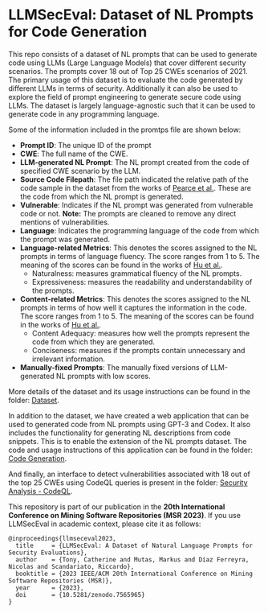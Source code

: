 
# LLMSecEval: Dataset of NL Prompts for Code Generation

This repo consists of a dataset of NL prompts that can be used to generate code using LLMs (Large Language Models) that cover different security scenarios. The prompts cover 18 out of Top 25 CWEs scenarios of 2021. The primary usage of this dataset is to evaluate the code generated by different LLMs in terms of security. Additionally it can also be used to explore the field of prompt engineering to generate secure code using LLMs. The dataset is largely language-agnostic such that it can be used to generate code in any programming language. 

Some of the information included in the promtps file are shown below:

 * **Prompt ID**: The unique ID of the prompt
 * **CWE**: The full name of the CWE.
 * **LLM-generated NL Prompt**: The NL prompt created from the code of specified CWE scenario by the LLM.
 * **Source Code Filepath**: The file path indicated the relative path of the code sample in the dataset from the works of [Pearce et al.](https://ieeexplore.ieee.org/abstract/document/9833571). These are the code from which the NL prompt is generated. 
 * **Vulnerable**: Indicates if the NL prompt was generated from vulnerable code or not. **Note:** The prompts are cleaned to remove any direct mentions of vulnerabilities.
 * **Language**: Indicates the programming language of the code from which the prompt was generated. 
 * **Language-related Metrics**: This denotes the scores assigned to the NL prompts in terms of language fluency. The score ranges from 1 to 5. The meaning of the scores can be found in the works of [Hu et al.](https://xin-xia.github.io/publication/tosem218.pdf).  
     * Naturalness: measures grammatical fluency of the NL prompts.
     * Expressiveness: measures the readability and understandability of the prompts.
 * **Content-related Metrics**: This denotes the scores assigned to the NL prompts in terms of how well it captures the information in the code. The score ranges from 1 to 5. The meaning of the scores can be found in the works of [Hu et al.](https://xin-xia.github.io/publication/tosem218.pdf).
     * Content Adequacy: measures how well the prompts represent the code from which they are generated.
     * Conciseness: measures if the prompts contain unnecessary and irrelevant information.
  * **Manually-fixed Prompts**: The manually fixed versions of LLM-generated NL prompts with low scores.

More details of the dataset and its usage instructions can be found in the folder: [Dataset](https://github.com/tuhh-softsec/LLMSecEval/tree/main/Dataset).


In addition to the dataset, we have created a web application that can be used to generated code from NL prompts using GPT-3 and Codex. It also includes the functionality for generating NL descriptions from code snippets. This is to enable the extension of the NL prompts dataset. The code and usage instructions of this application can be found in the folder: [Code Generation](https://github.com/tuhh-softsec/LLMSecEval/tree/main/Code%20Generation).

And finally, an interface to detect vulnerabilities associated with 18 out of the top 25 CWEs using CodeQL queries is present in the folder: [Security Analysis - CodeQL](https://github.com/tuhh-softsec/LLMSecEval/tree/main/Security%20Analysis%20-%20CodeQL).


This repository is part of our publication in the **20th International Conference on Mining Software Repositories (MSR 2023)**. If you use LLMSecEval in academic context, please cite it as follows:

    @inproceedings{llmseceval2023,
      title     = {LLMSecEval: A Dataset of Natural Language Prompts for Security Evaluations},  
      author    = {Tony, Catherine and Mutas, Markus and Díaz Ferreyra, Nicolas and Scandariato, Riccardo},  
      booktitle = {2023 IEEE/ACM 20th International Conference on Mining Software Repositories (MSR)},   
      year      = {2023},
      doi       = {10.5281/zenodo.7565965}
    }
